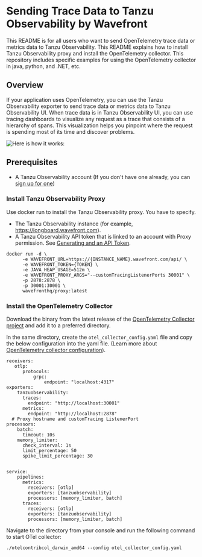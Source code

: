 # Sending Trace Data to Tanzu Observability by Wavefront

This README is for all users who want to send OpenTelemetry trace data or metrics data to Tanzu Observability. This README explains how to install Tanzu Observability proxy and install the OpenTelemetry collector. This repository includes specific examples for using the OpenTelemetry collector in java, python, and .NET, etc.

## Overview

If your application uses OpenTelemetry, you can use the Tanzu Observability exporter to send trace data or metrics data to Tanzu Observability UI. When trace data is in Tanzu Observability UI, you can use tracing dashboards to visualize any request as a trace that consists of a hierarchy of spans. This visualization helps you pinpoint where the request is spending most of its time and discover problems.

![Here is how it works:](https://github.com/wavefrontHQ/opentelemetry-examples/blob/master/resources/TraceFlow.png?raw=true)

## Prerequisites

* A Tanzu Observability account (If you don't have one already, you
  can [sign up for one](https://tanzu.vmware.com/observability))

### Install Tanzu Observability Proxy

Use docker run to install the Tanzu Observability proxy. You have to specify.

* The Tanzu Observability instance (for example, https://longboard.wavefront.com).
* A Tanzu Observability API token that is linked to an account with Proxy permission.
  See [Generating and an API Token](https://docs.wavefront.com/wavefront_api.html#generating-an-api-token).

```
docker run -d \
      -e WAVEFRONT_URL=https://{INSTANCE_NAME}.wavefront.com/api/ \
      -e WAVEFRONT_TOKEN={TOKEN} \
      -e JAVA_HEAP_USAGE=512m \
      -e WAVEFRONT_PROXY_ARGS="--customTracingListenerPorts 30001" \
      -p 2878:2878 \
      -p 30001:30001 \
      wavefronthq/proxy:latest
```

### Install the OpenTelemetry Collector

Download the binary from the latest release of
the [OpenTelemetry Collector project](https://github.com/open-telemetry/opentelemetry-collector-contrib/releases) and
add it to a preferred directory.

In the same directory, create the `otel_collector_config.yaml` file and copy the below configuration into the yaml file. (Learn more about [OpenTelemetry collector configuration](https://opentelemetry.io/docs/collector/configuration/)).

```
receivers:
   otlp:
      protocols:
          grpc:
              endpoint: "localhost:4317"
exporters:
    tanzuobservability:
      traces:
        endpoint: "http://localhost:30001"
      metrics:
        endpoint: "http://localhost:2878"
  # Proxy hostname and customTracing ListenerPort
processors:
    batch:
      timeout: 10s
    memory_limiter:
      check_interval: 1s
      limit_percentage: 50
      spike_limit_percentage: 30


service:
    pipelines:
      metrics:
        receivers: [otlp]
        exporters: [tanzuobservability]
        processors: [memory_limiter, batch]
      traces:
        receivers: [otlp]
        exporters: [tanzuobservability]
        processors: [memory_limiter, batch]
```

Navigate to the directory from your console and run the following command to start OTel collector:

```
./otelcontribcol_darwin_amd64 --config otel_collector_config.yaml
```
